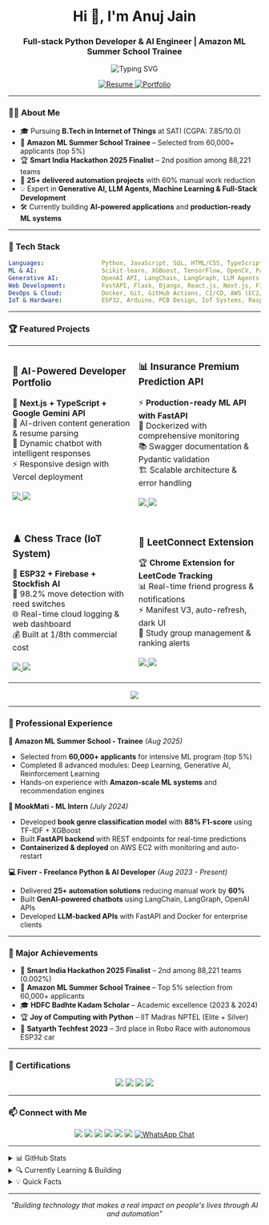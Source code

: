 <h1 align="center">Hi 👋, I'm Anuj Jain</h1>
<h3 align="center">Full-stack Python Developer & AI Engineer | Amazon ML Summer School Trainee</h3>

<p align="center">
  <img src="https://readme-typing-svg.demolab.com/?lines=AI%20%7C%20ML%20%7C%20Generative%20AI%20%7C%20IoT%20Builder;Amazon%20ML%20Summer%20School%20Trainee;SIH%202025%20Finalist%20%7C%20Top%200.002%25!" alt="Typing SVG" />
</p>

<p align="center">
  <a href="https://anujjainbatu.github.io/anujjainbatu/resume_show_16092025.pdf">
    <img src="https://img.shields.io/badge/ Download Resume-007ACC?style=for-the-badge&logo=github&logoColor=white" alt="Resume" />
  </a>
  <a href="https://portfolio.anujjainbatu.tech/">
    <img src="https://img.shields.io/badge/🚀 Visit Portfolio-FF6B6B?style=for-the-badge&logoColor=white" alt="Portfolio" />
  </a>
</p>

---

### 👨‍💻 About Me

- 🎓 Pursuing **B.Tech in Internet of Things** at SATI (CGPA: 7.85/10.0)
- 🧠 **Amazon ML Summer School Trainee** – Selected from 60,000+ applicants (top 5%)
- 🏆 **Smart India Hackathon 2025 Finalist** – 2nd position among 88,221 teams
- 🚀 **25+ delivered automation projects** with 60% manual work reduction
- 💡 Expert in **Generative AI, LLM Agents, Machine Learning & Full-Stack Development**
- 🛠️ Currently building **AI-powered applications** and **production-ready ML systems**

---

### 🧰 Tech Stack

```yaml
Languages:                Python, JavaScript, SQL, HTML/CSS, TypeScript
ML & AI:                  Scikit-learn, XGBoost, TensorFlow, OpenCV, Pandas, NumPy
Generative AI:            OpenAI API, LangChain, LangGraph, LLM Agents, ChatGPT Integration
Web Development:          FastAPI, Flask, Django, React.js, Next.js, Firebase SDK, REST APIs
DevOps & Cloud:           Docker, Git, GitHub Actions, CI/CD, AWS (EC2/S3), Firebase, Heroku
IoT & Hardware:           ESP32, Arduino, PCB Design, IoT Systems, Raspberry Pi
```

---

### 🏆 Featured Projects

<table> 
<tr> 
<td width="50%"> 
<h3>🤖 AI-Powered Developer Portfolio</h3> 
<p> 
🚀 <strong>Next.js + TypeScript + Google Gemini API</strong><br> 
🤖 AI-driven content generation & resume parsing<br> 
💬 Dynamic chatbot with intelligent responses<br> 
⚡ Responsive design with Vercel deployment<br><br> 
<a href="https://github.com/anujjainbatu/portfolio"> 
<img src="https://img.shields.io/github/stars/anujjainbatu/portfolio?style=social" /> 
</a> 
<a href="https://portfolio.anujjainbatu.tech/"> 
<img src="https://img.shields.io/badge/Live%20Demo-4CAF50?style=for-the-badge&logo=vercel&logoColor=white" /> 
</a> 
</p> 
</td> 
<td width="50%"> 
<h3>📊 Insurance Premium Prediction API</h3> 
<p> 
⚡ <strong>Production-ready ML API with FastAPI</strong><br> 
🐳 Dockerized with comprehensive monitoring<br> 
📚 Swagger documentation & Pydantic validation<br> 
🏗️ Scalable architecture & error handling<br><br> 
<a href="https://github.com/anujjainbatu/insurance-premium-prediction-fastapi"> 
<img src="https://img.shields.io/github/stars/anujjainbatu/insurance-premium-prediction-fastapi?style=social" /> 
</a> 
<a href="http://51.20.55.205:8000/docs"> 
<img src="https://img.shields.io/badge/API%20Docs-FF6B35?style=for-the-badge&logo=swagger&logoColor=white" /> 
</a> 
</p> 
</td> 
</tr> 
<tr> 
<td width="50%"> 
<h3>♟️ Chess Trace (IoT System)</h3> 
<p> 
🧠 <strong>ESP32 + Firebase + Stockfish AI</strong><br> 
🎯 98.2% move detection with reed switches<br> 
🌐 Real-time cloud logging & web dashboard<br> 
💰 Built at 1/8th commercial cost<br><br> 
<a href="https://github.com/anujjainbatu/chess-trace"> 
<img src="https://img.shields.io/github/stars/anujjainbatu/chess-trace?style=social" /> 
</a> 
<a href="https://github.com/anujjainbatu/chess-trace"> 
<img src="https://img.shields.io/badge/View%20Project-171515?style=for-the-badge&logo=github&logoColor=white" /> 
</a> 
</p> 
</td> 
<td width="50%"> 
<h3>🔗 LeetConnect Extension</h3> 
<p> 
🏆 <strong>Chrome Extension for LeetCode Tracking</strong><br> 
📊 Real-time friend progress & notifications<br> 
⚡ Manifest V3, auto-refresh, dark UI<br> 
👥 Study group management & ranking alerts<br><br> 
<a href="https://github.com/anujjainbatu/leetconnect"> 
<img src="https://img.shields.io/github/stars/anujjainbatu/leetconnect?style=social" /> 
</a> 
<a href="https://github.com/anujjainbatu/leetconnect"> 
<img src="https://img.shields.io/badge/View%20Project-4285F4?style=for-the-badge&logo=googlechrome&logoColor=white" /> 
</a> 
</p> 
</td> 
</tr> 
</table>

<p align="center">
<a href="https://github.com/anujjainbatu?tab=repositories&q=&type=public&language=&sort=updated">
<img src="https://img.shields.io/badge/🔍 Explore%20All%20Projects-343541?style=for-the-badge&logo=github&logoColor=white" />
</a>
</p>

---

### 💼 Professional Experience

**🔬 Amazon ML Summer School - Trainee** *(Aug 2025)*
* Selected from **60,000+ applicants** for intensive ML program (top 5%)
* Completed 8 advanced modules: Deep Learning, Generative AI, Reinforcement Learning
* Hands-on experience with **Amazon-scale ML systems** and recommendation engines

**🤖 MookMati - ML Intern** *(July 2024)*
* Developed **book genre classification model** with **88% F1-score** using TF-IDF + XGBoost
* Built **FastAPI backend** with REST endpoints for real-time predictions
* **Containerized & deployed** on AWS EC2 with monitoring and auto-restart

**💻 Fiverr - Freelance Python & AI Developer** *(Aug 2023 - Present)*
* Delivered **25+ automation solutions** reducing manual work by **60%**
* Built **GenAI-powered chatbots** using LangChain, LangGraph, OpenAI APIs
* Developed **LLM-backed APIs** with FastAPI and Docker for enterprise clients

---

### 🏅 Major Achievements

* 🥈 **Smart India Hackathon 2025 Finalist** – 2nd among 88,221 teams (0.002%)
* 🧠 **Amazon ML Summer School Trainee** – Top 5% selection from 60,000+ applicants  
* 🎓 **HDFC Badhte Kadam Scholar** – Academic excellence (2023 & 2024)
* 🏆 **Joy of Computing with Python** – IIT Madras NPTEL (Elite + Silver)
* 🚗 **Satyarth Techfest 2023** – 3rd place in Robo Race with autonomous ESP32 car

---

### 📜 Certifications

<p align="center">
<img src="https://img.shields.io/badge/Machine%20Learning%20Specialization-Stanford-red?style=for-the-badge&logo=stanford&logoColor=white" />
<img src="https://img.shields.io/badge/Meta%20Front--End%20Developer-Meta-blue?style=for-the-badge&logo=meta&logoColor=white" />
<img src="https://img.shields.io/badge/Joy%20of%20Computing-IIT%20Madras-orange?style=for-the-badge&logo=python&logoColor=white" />
<img src="https://img.shields.io/badge/Java%20Programming-Duke%20University-purple?style=for-the-badge&logo=java&logoColor=white" />
</p>

---

### 📫 Connect with Me

<p align="center">
  <a href="mailto:anujjainbatu@gmail.com"><img src="https://img.shields.io/badge/Email-D14836?style=for-the-badge&logo=gmail&logoColor=white"></a>
  <a href="https://github.com/anujjainbatu"><img src="https://img.shields.io/badge/GitHub-100000?style=for-the-badge&logo=github&logoColor=white"></a>
  <a href="https://linkedin.com/in/anujjainbatu"><img src="https://img.shields.io/badge/LinkedIn-0077B5?style=for-the-badge&logo=linkedin&logoColor=white"></a>
  <a href="https://x.com/anujainbatu"><img src="https://img.shields.io/badge/X-000000?style=for-the-badge&logo=twitter&logoColor=white"></a>
  <a href="https://leetcode.com/u/anujjainbatu"><img src="https://img.shields.io/badge/LeetCode-FFA116?style=for-the-badge&logo=leetcode&logoColor=black"></a>
  <a href="https://www.kaggle.com/anujjainbatu"><img src="https://img.shields.io/badge/Kaggle-20beff?style=for-the-badge&logo=kaggle&logoColor=white"></a>
  <a href="https://wa.me/918305117236"><img src="https://img.shields.io/badge/WhatsApp-25D366?style=for-the-badge&logo=whatsapp&logoColor=white" alt="WhatsApp Chat" /></a>
</p>

---

<details>
<summary>📊 GitHub Stats</summary>

<div align="center">
  <table>
    <tr>
      <!-- GitHub Stats -->
      <td style="width: 49%; height: 330px;">
        <img 
          src="https://github-readme-stats.vercel.app/api?username=anujjainbatu&show_icons=true&theme=radical&hide_border=true&rank_icon=github" 
          alt="Anuj's GitHub Stats" 
          style="width: 100%; height: 100%; object-fit: cover; border-radius: 10px;" />
      </td>
      <!-- GitHub Streak -->
      <td style="width: 49%; height: 330px;">
        <img 
          src="https://github-readme-streak-stats.herokuapp.com?user=anujjainbatu&theme=radical&hide_border=true" 
          alt="Anuj's GitHub Streak" 
          style="width: 100%; height: 100%; object-fit: cover; border-radius: 10px;" />
      </td>
    </tr>
  </table>
</div>

<!-- Top Languages -->
<div align="center">
  <img src="https://github-readme-stats.vercel.app/api/top-langs/?username=anujjainbatu&layout=compact&theme=radical&hide_border=true&langs_count=8" alt="Top Languages" />
</div>

<p align="center">
  <img src="https://komarev.com/ghpvc/?username=anujjainbatu&label=Profile%20views&color=0e75b6&style=flat" alt="Profile views" />
  &nbsp;•&nbsp;
  <a href="https://github.com/anujjainbatu?tab=followers">
    <img alt="followers" title="Follow me on GitHub" src="https://img.shields.io/github/followers/anujjainbatu?color=236ad3&label=Followers&logo=github&logoColor=white&style=flat" />
  </a>
</p>

</details>

<details>
<summary>🔍 Currently Learning & Building</summary>

* 🤖 Advanced LLM Agent Architectures with LangGraph
* 🏗️ Scaling ML Systems for Production Environments  
* 🔒 AI Safety & Red Teaming Methodologies
* 🌐 Full-Stack AI Applications with Next.js
* 📊 MLOps & Model Deployment Best Practices
* 🎯 Retrieval-Augmented Generation (RAG) Systems

</details>

<details>
<summary>💡 Quick Facts</summary>

* 🚀 **25+** automation projects delivered with **60% efficiency gain**
* 🎯 **88% F1-score** achieved in production ML model
* 🏆 **Top 0.002%** in India's largest hackathon (SIH 2025)
* 🧠 **Amazon ML trainee** among top 5% selected candidates
* ⚡ Built **98.2% accurate** IoT system at **1/8th** commercial cost
* 💼 **2+ years** of freelancing experience with global clients

</details>

---

<p align="center">
  <i>"Building technology that makes a real impact on people's lives through AI and automation"</i>
</p>
